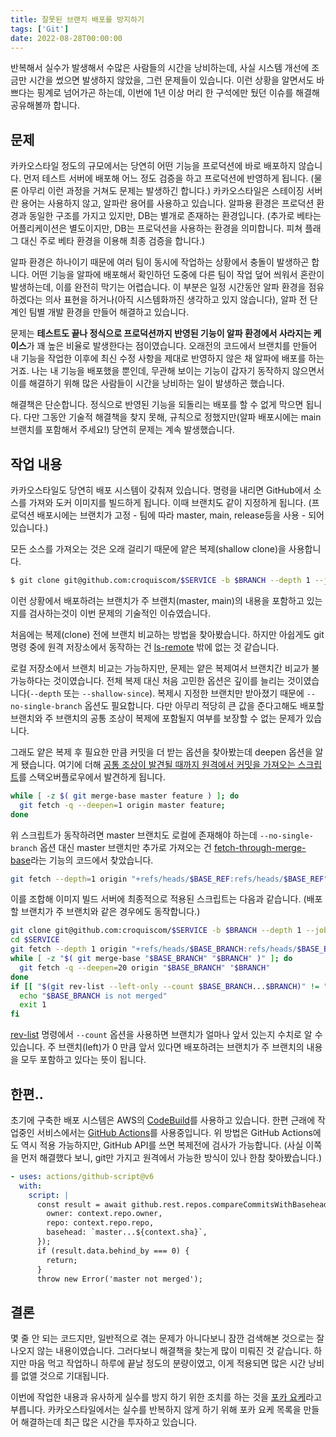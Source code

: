```yaml
---
title: 잘못된 브랜치 배포를 방지하기
tags: ['Git']
date: 2022-08-28T00:00:00
---
```


반복해서 실수가 발생해서 수많은 사람들의 시간을 낭비하는데, 사실 시스템 개선에 조금만 시간을 썼으면 발생하지 않았을, 그런 문제들이 있습니다. 이런 상황을 알면서도 바쁘다는 핑계로 넘어가곤 하는데, 이번에 1년 이상 머리 한 구석에만 뒀던 이슈를 해결해 공유해볼까 합니다.

## 문제

카카오스타일 정도의 규모에서는 당연히 어떤 기능을 프로덕션에 바로 배포하지 않습니다. 먼저 테스트 서버에 배포해 어느 정도 검증을 하고 프로덕션에 반영하게 됩니다. (물론 아무리 이런 과정을 거쳐도 문제는 발생하긴 합니다.) 카카오스타일은 스테이징 서버란 용어는 사용하지 않고, 알파란 용어를 사용하고 있습니다. 알파용 환경은 프로덕션 환경과 동일한 구조를 가지고 있지만, DB는 별개로 존재하는 환경입니다. (추가로 베타는 어플리케이션은 별도이지만, DB는 프로덕션을 사용하는 환경을 의미합니다. 피쳐 플래그 대신 주로 베타 환경을 이용해 최종 검증을 합니다.)

알파 환경은 하나이기 때문에 여러 팀이 동시에 작업하는 상황에서 충돌이 발생하곤 합니다. 어떤 기능을 알파에 배포해서 확인하던 도중에 다른 팀이 작업 덮어 씌워서 혼란이 발생하는데, 이를 완전히 막기는 어렵습니다. 이 부분은 일정 시간동안 알파 환경을 점유하겠다는 의사 표현을 하거나(아직 시스템화까진 생각하고 있지 않습니다), 알파 전 단계인 팀별 개발 환경을 만들어 해결하고 있습니다.

문제는 **테스트도 끝나 정식으로 프로덕션까지 반영된 기능이 알파 환경에서 사라지는 케이스**가 꽤 높은 비율로 발생한다는 점이였습니다. 오래전의 코드에서 브랜치를 만들어 내 기능을 작업한 이후에 최신 수정 사항을 제대로 반영하지 않은 채 알파에 배포를 하는 거죠. 나는 내 기능을 배포했을 뿐인데, 무관해 보이는 기능이 갑자기 동작하지 않으면서 이를 해결하기 위해 많은 사람들이 시간을 낭비하는 일이 발생하곤 했습니다.

해결책은 단순합니다. 정식으로 반영된 기능을 되돌리는 배포를 할 수 없게 막으면 됩니다. 다만 그동안 기술적 해결책을 찾지 못해, 규칙으로 정했지만(알파 배포시에는 main 브랜치를 포함해서 주세요!) 당연히 문제는 계속 발생했습니다.

## 작업 내용

카카오스타일도 당연히 배포 시스템이 갖춰져 있습니다. 명령을 내리면 GitHub에서 소스를 가져와 도커 이미지를 빌드하게 됩니다. 이때 브랜치도 같이 지정하게 됩니다. (프로덕션 배포시에는 브랜치가 고정 - 팀에 따라 master, main, release등을 사용 - 되어 있습니다.)

모든 소스를 가져오는 것은 오래 걸리기 때문에 얕은 복제(shallow clone)을 사용합니다.

```bash
$ git clone git@github.com:croquiscom/$SERVICE -b $BRANCH --depth 1 --jobs 2
```

이런 상황에서 배포하려는 브랜치가 주 브랜치(master, main)의 내용을 포함하고 있는지를 검사하는것이 이번 문제의 기술적인 이슈였습니다.

처음에는 복제(clone) 전에 브랜치 비교하는 방법을 찾아봤습니다. 하지만 아쉽게도 git 명령 중에 원격 저장소에서 동작하는 건 [ls-remote](https://git-scm.com/docs/git-ls-remote.html) 밖에 없는 것 같습니다.

로컬 저장소에서 브랜치 비교는 가능하지만, 문제는 얕은 복제여서 브랜치간 비교가 불가능하다는 것이였습니다. 전체 복제 대신 처음 고민한 옵션은 깊이를 늘리는 것이였습니다(`--depth` 또는 `--shallow-since`). 복제시 지정한 브랜치만 받아졌기 때문에 `--no-single-branch` 옵션도 필요합니다. 다만 아무리 적당히 큰 값을 준다고해도 배포할 브랜치와 주 브랜치의 공통 조상이 복제에 포함될지 여부를 보장할 수 없는 문제가 있습니다.

그래도 얕은 복제 후 필요한 만큼 커밋을 더 받는 옵션을 찾아봤는데 deepen 옵션을 알게 됐습니다. 여기에 더해 [공통 조상이 발견될 때까지 원격에서 커밋을 가져오는 스크립트](https://stackoverflow.com/a/56113247)를 스택오버플로우에서 발견하게 됩니다.

```bash
while [ -z $( git merge-base master feature ) ]; do
  git fetch -q --deepen=1 origin master feature;
done
```

위 스크립트가 동작하려면 master 브랜치도 로컬에 존재해야 하는데 `--no-single-branch` 옵션 대신 master 브랜치만 추가로 가져오는 건 [fetch-through-merge-base](https://github.com/rmacklin/fetch-through-merge-base)라는 기능의 코드에서 찾았습니다.

```bash
git fetch --depth=1 origin "+refs/heads/$BASE_REF:refs/heads/$BASE_REF"
```

이를 조합해 이미지 빌드 서버에 최종적으로 적용된 스크립트는 다음과 같습니다. (배포할 브랜치가 주 브랜치와 같은 경우에도 동작합니다.)

```bash
git clone git@github.com:croquiscom/$SERVICE -b $BRANCH --depth 1 --jobs 2
cd $SERVICE
git fetch --depth 1 origin "+refs/heads/$BASE_BRANCH:refs/heads/$BASE_BRANCH" || echo 'same branch'
while [ -z "$( git merge-base "$BASE_BRANCH" "$BRANCH" )" ]; do
  git fetch -q --deepen=20 origin "$BASE_BRANCH" "$BRANCH"
done
if [[ "$(git rev-list --left-only --count $BASE_BRANCH...$BRANCH)" != "0" ]]; then
  echo "$BASE_BRANCH is not merged"
  exit 1
fi
```

[rev-list](https://git-scm.com/docs/git-rev-list) 명령에서 `--count` 옵션을 사용하면 브랜치가 얼마나 앞서 있는지 수치로 알 수 있습니다. 주 브랜치(left)가 0 만큼 앞서 있다면 배포하려는 브랜치가 주 브랜치의 내용을 모두 포함하고 있다는 뜻이 됩니다.

## 한편..

초기에 구축한 배포 시스템은 AWS의 [CodeBuild](https://aws.amazon.com/ko/codebuild/)를 사용하고 있습니다. 한편 근래에 작업중인 서비스에서는 [GitHub Actions](https://github.com/features/actions)를 사용중입니다. 위 방법은 GitHub Actions에도 역시 적용 가능하지만, GitHub API를 쓰면 복제전에 검사가 가능합니다. (사실 이쪽을 먼저 해결했다 보니, git만 가지고 원격에서 가능한 방식이 있나 한참 찾아봤습니다.)

```yaml
- uses: actions/github-script@v6
  with:
    script: |
      const result = await github.rest.repos.compareCommitsWithBasehead({
        owner: context.repo.owner,
        repo: context.repo.repo,
        basehead: `master...${context.sha}`,
      });
      if (result.data.behind_by === 0) {
        return;
      }
      throw new Error('master not merged');
```

## 결론

몇 줄 안 되는 코드지만, 일반적으로 겪는 문제가 아니다보니 잠깐 검색해본 것으로는 잘 나오지 않는 내용이였습니다. 그러다보니 해결책을 찾는게 많이 미뤄진 것 같습니다. 하지만 마음 먹고 작업하니 하루에 끝날 정도의 분량이였고, 이게 적용되면 많은 시간 낭비를 없앨 것으로 기대됩니다.

이번에 작업한 내용과 유사하게 실수를 방지 하기 위한 조치를 하는 것을 [포카 요케](https://ko.wikipedia.org/wiki/%ED%8F%AC%EC%B9%B4_%EC%9A%94%EC%BC%80)라고 부릅니다. 카카오스타일에서는 실수를 반복하지 않게 하기 위해 포카 요케 목록을 만들어 해결하는데 최근 많은 시간을 투자하고 있습니다.
